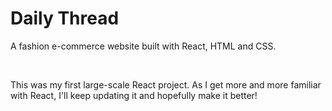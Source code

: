 <h1>Daily Thread </h1>
<p> A fashion e-commerce website built with React, HTML and CSS.</p>
<br/>
<p>This was my first large-scale React project. As I get more and more familiar with React, I'll keep updating it and hopefully make it better!</p>
